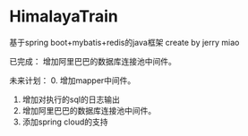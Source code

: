 # HimalayaTrain

基于spring boot+mybatis+redis的java框架
create by jerry miao

已完成： 增加阿里巴巴的数据库连接池中间件。

未来计划：
0. 增加mapper中间件。
1. 增加对执行的sql的日志输出
2. 增加阿里巴巴的数据库连接池中间件。
3. 添加spring cloud的支持
